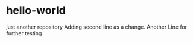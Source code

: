 # hello-world
just another repository
Adding second line as a change.
Another Line for further testing

